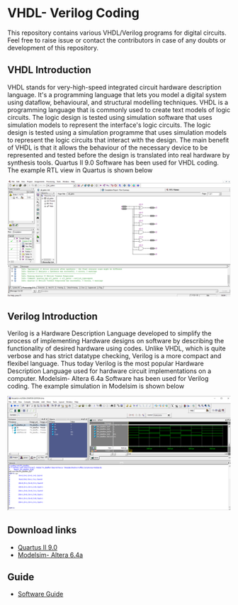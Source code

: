 # VHDL- Verilog Coding

This repository contains various VHDL/Verilog programs for digital circuits. Feel free to raise issue or contact the contributors in case of any doubts or development of this repository.

## VHDL Introduction
VHDL stands for very-high-speed integrated circuit hardware description language. It's a programming language that lets you model a digital system using dataflow, behavioural, and structural modelling techniques. VHDL is a programming language that is commonly used to create text models of logic circuits. The logic design is tested using simulation software that uses simulation models to represent the interface's logic circuits. The logic design is tested using a simulation programme that uses simulation models to represent the logic circuits that interact with the design. The main benefit of VHDL is that it allows the behaviour of the necessary device to be represented and tested before the design is translated into real hardware by synthesis tools.
Quartus II 9.0 Software has been used for VHDL coding. The example RTL view in Quartus is shown below

![](Media/RTL_view.png)

## Verilog Introduction
Verilog is a Hardware Description Language developed to simplify the process of implementing Hardware designs on software by describing the functionality of desired hardware using codes. Unlike VHDL, which is quite verbose and has strict datatype checking, Verilog is a more compact and flexibel language. Thus today Verilog is the most popular Hardware Description Language used for hardware circuit implementations on a computer.
Modelsim- Altera 6.4a Software has been used for Verilog coding. The example simulation in Modelsim is shown below

![](Media/FA_dataflow_sim.png)


## Download links
* [Quartus II 9.0](https://fpgasoftware.intel.com/13.0sp1/?edition=web)
* [Modelsim- Altera 6.4a](https://drive.google.com/uc?id=1bRwvnQrGw0gavGml-SpD0AZFAumdPXTg&export=download)

## Guide
* [Software Guide](Media/Software_Guide)
